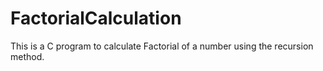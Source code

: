 # FactorialCalculation
This is a C program to calculate Factorial of a number using the recursion method.
